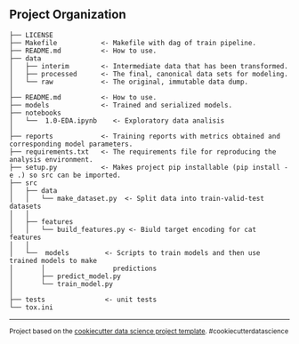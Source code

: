 Project Organization
------------

    ├── LICENSE
    ├── Makefile           <- Makefile with dag of train pipeline.
    ├── README.md          <- How to use.
    ├── data
    │   ├── interim        <- Intermediate data that has been transformed.
    │   ├── processed      <- The final, canonical data sets for modeling.
    │   └── raw            <- The original, immutable data dump.
    │
    ├── README.md          <- How to use.
    ├── models             <- Trained and serialized models.
    ├── notebooks         
    │   └──  1.0-EDA.ipynb    <- Exploratory data analisis
    │
    ├── reports            <- Training reports with metrics obtained and corresponding model parameters.
    ├── requirements.txt   <- The requirements file for reproducing the analysis environment.
    ├── setup.py           <- Makes project pip installable (pip install -e .) so src can be imported.
    ├── src                
    │   ├── data           
    │   │   └── make_dataset.py  <- Split data into train-valid-test datasets
    │   │
    │   ├── features       
    │   │   └── build_features.py <- Biuld target encoding for cat features
    │   │
    │   └──  models         <- Scripts to train models and then use trained models to make
    │       │                 predictions
    │       ├── predict_model.py
    │       └── train_model.py
    │
    ├── tests               <- unit tests
    └── tox.ini
--------

<p><small>Project based on the <a target="_blank" href="https://drivendata.github.io/cookiecutter-data-science/">cookiecutter data science project template</a>. #cookiecutterdatascience</small></p>
